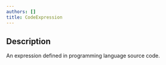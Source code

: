 ```yaml
---
authors: []
title: CodeExpression
---
```


## Description

An expression defined in programming language source code.
